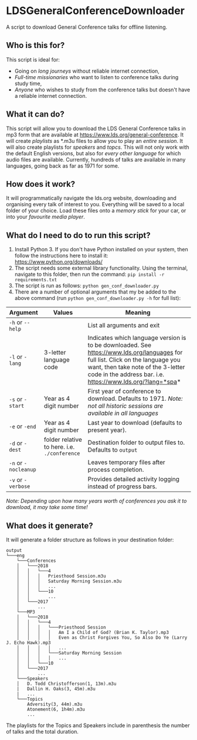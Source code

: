 # LDSGeneralConferenceDownloader
A script to download General Conference talks for offline listening.

## Who is this for?
This script is ideal for:
 - Going on *long journeys* without reliable internet connection,
 - *Full-time missionaries* who want to listen to conference talks during study time,
 - *Anyone* who wishes to study from the conference talks but doesn't have a reliable internet connection.
  
## What it can do?
This script will allow you to download the LDS General Conference talks in mp3 form that are available at https://www.lds.org/general-conference.
It will create *playlists* as *.m3u files to allow you to play an *entire session*. 
It will also create playlists for *speakers* and *topcs*.
This will not only work with the default English versions, but also for *every other language* for which audio files are available.
Currently, hundreds of talks are available in many languages, going back as far as 1971 for some.

## How does it work?
It will programmatically navigate the lds.org website, downloading and organising every talk of interest to you.
Everything will be saved to a local folder of your choice. 
Load these files onto a *memory stick* for your car, or into your *favourite media player*. 

## What do I need to do to run this script?
1. Install Python 3. If you don't have Python installed on your system, then follow the instructions here to install it: https://www.python.org/downloads/
2. The script needs some external library functionality. Using the terminal, navigate to this folder, then run the command:
`pip install -r requirements.txt`
3. The script is run as follows:
`python gen_conf_downloader.py`
4. There are a number of optional arguments that my be added to the above command (run `python gen_conf_downloader.py -h`
 for full list):

|Argument|Values|Meaning|
|--------|------|-------|
|`-h` or `--help`| |List all arguments and exit|
|`-l` or `-lang`| 3-letter language code|Indicates which language version is to be downloaded. See https://www.lds.org/languages for full list. Click on the language you want, then take note of the 3-letter code in the address bar. i.e. https://www.lds.org/?lang=*spa*|
|`-s` or `-start`|Year as 4 digit number|First year of conference to download. Defaults to 1971. _Note: not all historic sessions are available in all languages_|
|`-e` or `-end`|Year as 4 digit number|Last year to download (defaults to present year).|
|`-d` or `-dest`|folder relative to here. i.e. `./conference`|Destination folder to output files to. Defaults to `output`|
|`-n` or `-nocleanup`| |Leaves temporary files after process completion.|
|`-v` or `-verbose`| |Provides detailed activity logging instead of progress bars.|

 _Note: Depending upon how many years worth of conferences you ask it to download, it may take some time!_

## What does it generate?
It will generate a folder structure as follows in your destination folder:
```
output
└───eng
    └───Conferences
    │   └───2018
    │   │   └───4
    │   │   │   Priesthood Session.m3u
    │   │   │   Saturday Morning Session.m3u
    │   │   │   ...
    │   │   └───10
    │   │       ...
    │   └───2017
    │       ...
    └───MP3
    │   └───2018
    │   │   └───4
    │   │   │   └───Priesthood Session
    │   │   │   │   Am I a Child of God? (Brian K. Taylor).mp3
    │   │   │   │   Even as Christ Forgives You, So Also Do Ye (Larry J. Echo Hawk).mp3
    │   │   │   │   ...
    │   │   │   └───Saturday Morning Session
    │   │   │   │   ...
    │   │   └───10
    │   └───2017
    │       ...
    └───Speakers
    │   D. Todd Christofferson(1, 13m).m3u
    |   Dallin H. Oaks(3, 45m).m3u
    |   ...
    └───Topics
        Adversity(3, 44m).m3u
        Atonement(6, 1h4m).m3u
        ...
```        
The playlists for the Topics and Speakers include in parenthesis the number of talks and the total duration.